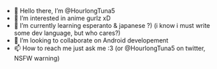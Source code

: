 - 👋 Hello there, I’m @HourlongTuna5
- 👀 I’m interested in anime gurlz xD
- 🌱 I’m currently learning esperanto & japanese ?) (i know i must write some dev language, but who cares?)
- 💞️ I’m looking to collaborate on Android developement
- 📫 How to reach me just ask me :3 (or @HourlongTuna5 on twitter, NSFW warning)

<!---
HourlongTuna5/HourlongTuna5 is a ✨ special ✨ repository because its `README.md` (this file) appears on your GitHub profile.
You can click the Preview link to take a look at your changes.
--->
